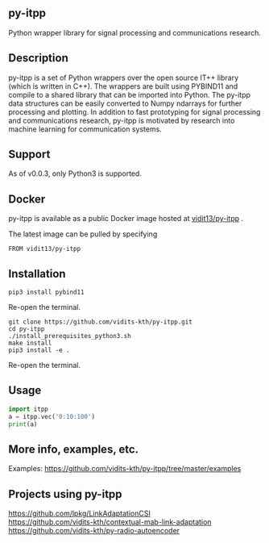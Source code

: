 ## py-itpp
Python wrapper library for signal processing and communications research.

## Description
py-itpp is a set of Python wrappers over the open source IT++ library (which is written in C++). The wrappers are built using PYBIND11 and compile to a shared library that can be imported into Python. The py-itpp data structures can be easily converted to Numpy ndarrays for further processing and plotting. In addition to fast prototyping for signal processing and communications research, py-itpp is motivated by research into machine learning for communication systems.  

## Support
As of v0.0.3, only Python3 is supported.

## Docker

py-itpp is available as a public Docker image hosted at [vidit13/py-itpp](https://hub.docker.com/repository/docker/vidit13/py-itpp) .

The latest image can be pulled by specifying
```
FROM vidit13/py-itpp
```


## Installation

```
pip3 install pybind11
```
Re-open the terminal.  

```
git clone https://github.com/vidits-kth/py-itpp.git
cd py-itpp  
./install_prerequisites_python3.sh  
make install  
pip3 install -e .  
```
Re-open the terminal.  


## Usage
```python
import itpp
a = itpp.vec('0:10:100')  
print(a)  
```
## More info, examples, etc.
Examples: https://github.com/vidits-kth/py-itpp/tree/master/examples  

## Projects using py-itpp
https://github.com/lpkg/LinkAdaptationCSI  
https://github.com/vidits-kth/contextual-mab-link-adaptation  
https://github.com/vidits-kth/py-radio-autoencoder  
